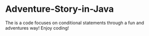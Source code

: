 # Adventure-Story-in-Java
The is a code focuses on conditional statements through a fun and adventures way!
Enjoy coding!
